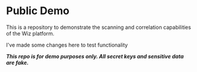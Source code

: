 # Public Demo

This is a repository to demonstrate the scanning and correlation capabilities of the Wiz platform. 

I've made some changes here to test functionality

**_This repo is for demo purposes only. All secret keys and sensitive data are fake._**
